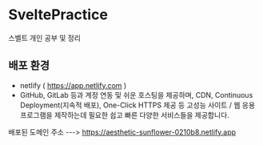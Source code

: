 # SveltePractice
스벨트 개인 공부 및 정리


## 배포 환경 
- netlify   ( https://app.netlify.com )
- GitHub, GitLab 등과 계정 연동 및 쉬운 호스팅을 제공하며,
CDN, Continuous Deployment(지속적 배포), One-Click HTTPS 제공 등 고성능 사이트 / 웹 응용 프로그램을 제작하는데 필요한 쉽고 빠른 다양한 서비스들을 제공합니다.


배포된 도메인 주소 --->    https://aesthetic-sunflower-0210b8.netlify.app
